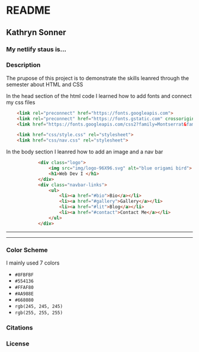 # README

## Kathryn Sonner
### My netlify staus is...
### Description
The prupose of this project is to demonstrate the skills leanred through the semester about HTML and CSS

In the head section of the html code I learned how to add fonts and connect my css files 
```html
    <link rel="preconnect" href="https://fonts.googleapis.com">
    <link rel="preconnect" href="https://fonts.gstatic.com" crossorigin>
    <link href="https://fonts.googleapis.com/css2?family=Montserrat&family=Sigmar&display=swap" rel="stylesheet">

    <link href="css/style.css" rel="stylesheet">
    <link href="css/nav.css" rel="stylesheet">
```

In the body section I leanred how to add an image and a nav bar 

```html
            <div class="logo">
                <img src="img/logo-96X96.svg" alt="blue origami bird">
                <h1>Web Dev I </h1> 
            </div>
            <div class="navbar-links">
                <ul>
                    <li><a href="#bio">Bio</a></li>
                    <li><a href="#gallery">Gallery</a></li>
                    <li><a href="#lit">Blog</a></li>
                    <li><a href="#contact">Contact Me</a></li>
                </ul>
            </div>
```
---
---
### Color Scheme
I mainly used 7 colors 
* `#8FBFBF`
* `#554136`
* `#FFAF80`
* `#AA988E`
* `#668080`
* `rgb(245, 245, 245)`
* `rgb(255, 255, 255)`

### Citations 

### License 